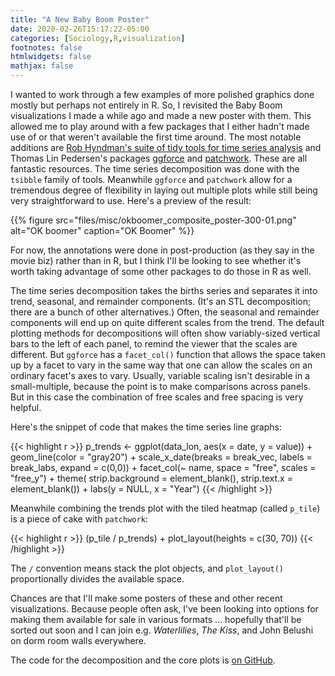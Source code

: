 ```yaml
---
title: "A New Baby Boom Poster"
date: 2020-02-26T15:17:22-05:00
categories: [Sociology,R,visualization]
footnotes: false
htmlwidgets: false
mathjax: false
---
```



I wanted to work through a few examples of more polished graphics done mostly but perhaps not entirely in R. So, I revisited the Baby Boom visualizations I made a while ago and made a new poster with them. This allowed me to play around with a few packages that I either hadn't made use of or that weren't available the first time around. The most notable additions are [Rob Hyndman's suite of tidy tools for time series analysis](https://robjhyndman.com/software/) and Thomas Lin Pedersen's packages [ggforce](https://ggforce.data-imaginist.com) and [patchwork](https://patchwork.data-imaginist.com). These are all fantastic resources. The time series decomposition was done with the `tsibble` family of tools. Meanwhile `ggforce` and `patchwork` allow for a tremendous degree of flexibility in laying out multiple plots while still being very straightforward to use. Here's a preview of the result:

{{% figure src="files/misc/okboomer_composite_poster-300-01.png" alt="OK boomer" caption="OK Boomer" %}}

For now, the annotations were done in post-production (as they say in the movie biz) rather than in R, but I think I'll be looking to see whether it's worth taking advantage of some other packages to do those in R as well. 

The time series decomposition takes the births series and separates it into trend, seasonal, and remainder components. (It's an STL decomposition; there are a bunch of other alternatives.) Often, the seasonal and remainder components will end up on quite different scales from the trend. The default plotting methods for decompositions will often show variably-sized vertical bars to the left of each panel, to remind the viewer that the scales are different. But `ggforce` has a `facet_col()` function that allows the space taken up by a facet to vary in the same way that one can allow the scales on an ordinary facet's axes to vary. Usually, variable scaling isn't desirable in a small-multiple, because the point is to make comparisons across panels. But in this case the combination of free scales and free spacing is very helpful. 

Here's the snippet of code that makes the time series line graphs: 

{{< highlight r >}}
p_trends <- ggplot(data_lon, aes(x = date, y = value)) + 
    geom_line(color = "gray20") + 
    scale_x_date(breaks = break_vec, labels = break_labs, expand = c(0,0)) + 
    facet_col(~ name, space = "free", scales = "free_y") + 
    theme(  strip.background = element_blank(),
            strip.text.x = element_blank()) + 
    labs(y = NULL, x = "Year")
{{< /highlight >}}

Meanwhile combining the trends plot with the tiled heatmap (called `p_tile`) is a piece of cake with `patchwork`: 

{{< highlight r >}}
(p_tile / p_trends) + plot_layout(heights = c(30, 70)) 
{{< /highlight >}}

The `/` convention means stack the plot objects, and `plot_layout()` proportionally divides the available space. 

Chances are that I'll make some posters of these and other recent visualizations. Because people often ask, I've been looking into options for making them available for sale in various formats ... hopefully that'll be sorted out soon and I can join e.g. _Waterlilies_, _The Kiss_, and John Belushi on dorm room walls everywhere.

The code for the decomposition and the core plots is [on GitHub](https://github.com/kjhealy/us_births). 
